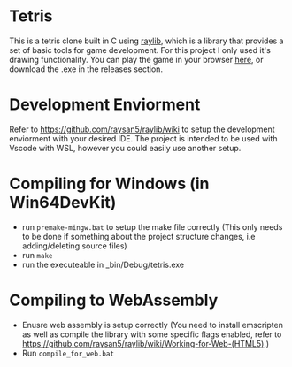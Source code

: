 # Tetris
This is a tetris clone built in C using [raylib](https://www.raylib.com/), which is a library that provides a set of basic tools for game development. For this project I only used it's drawing functionality. You can play the game in your browser [here](https://noahbilmer.github.io/portfolio/tetris), or download the .exe in the releases section.

# Development Enviorment 

Refer to https://github.com/raysan5/raylib/wiki to setup the development enviorment with your desired IDE. The project is intended to be used with Vscode with WSL, however you could easily use another setup.
 
# Compiling for Windows (in Win64DevKit) 

- run `premake-mingw.bat` to setup the make file correctly (This only needs to be done if something about the project structure changes, i.e adding/deleting source files)
- run `make`
- run the executeable in _bin/Debug/tetris.exe

# Compiling to WebAssembly

- Enusre web assembly is setup correctly (You need to install emscripten as well as compile the library with some specific flags enabled, refer to https://github.com/raysan5/raylib/wiki/Working-for-Web-(HTML5).)
- Run `compile_for_web.bat`

